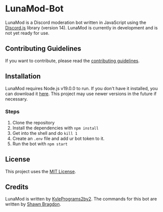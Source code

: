 # LunaMod-Bot

LunaMod is a Discord moderation bot written in JavaScript using the [Discord.js](https://discord.js.org) library (version 14). LunaMod is currently in development and is not yet ready for use.

## Contributing Guidelines

If you want to contribute, please read the [contributing guidelines](CONTRIBUTING.md).

## Installation

LunaMod requires Node.js v19.0.0 to run. If you don't have it installed, you can download it [here](https://nodejs.org/en/download/). This project may use newer versions in the future if necessary.

### Steps

1. Clone the repository
2. Install the dependencies with `npm install`
3. Get into the shell and do `kill 1`
4. Create an `.env` file and add ur bot token to it.
5. Run the bot with `npm start`

## License

This project uses the [MIT License](LICENSE).

## Credits

LunaMod is written by [KylePrograms2by2](https://github.com/KylePrograms2by2).
The commands for this bot are written by [Shawn Bragdon](https://github.com/shawnjb).
